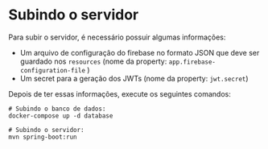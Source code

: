 # Subindo o servidor

Para subir o servidor, é necessário possuir algumas informações:

- Um arquivo de configuração do firebase no formato JSON que deve ser guardado nos `resources` (nome da property: `app.firebase-configuration-file` )
- Um secret para a geração dos JWTs (nome da property: `jwt.secret`)

Depois de ter essas informações, execute os seguintes comandos:

```
# Subindo o banco de dados:
docker-compose up -d database

# Subindo o servidor:
mvn spring-boot:run
```